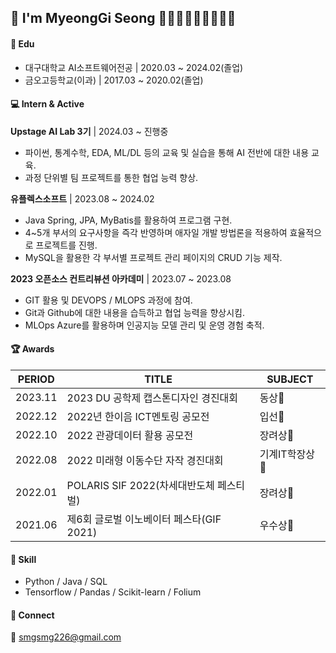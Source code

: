 ## 👋 I'm MyeongGi Seong 🧑🏻‍💻🧑🏻‍💻🧑🏻‍💻
#### 📘 ️Edu  
- 대구대학교 AI소프트웨어전공 | 2020.03 ~ 2024.02(졸업)
- 금오고등학교(이과) | 2017.03 ~ 2020.02(졸업)
  
#### 💻 ️Intern & Active
**Upstage AI Lab 3기** | 2024.03 ~ 진행중
- 파이썬, 통계수학, EDA, ML/DL 등의 교육 및 실습을 통해 AI 전반에 대한 내용 교육.
- 과정 단위별 팀 프로젝트를 통한 협업 능력 향상.
  
**유플렉스소프트** | 2023.08 ~ 2024.02
- Java Spring, JPA, MyBatis를 활용하여 프로그램 구현.
- 4~5개 부서의 요구사항을 즉각 반영하며 애자일 개발 방법론을 적용하여 효율적으로 프로젝트를 진행.
- MySQL을 활용한 각 부서별 프로젝트 관리 페이지의 CRUD 기능 제작.
  
**2023 오픈소스 컨트리뷰션 아카데미** | 2023.07 ~ 2023.08
- GIT 활용 및 DEVOPS / MLOPS 과정에 참여.
- Git과 Github에 대한 내용을 습득하고 협업 능력을 향상시킴.
- MLOps Azure를 활용하며 인공지능 모델 관리 및 운영 경험 축적.

#### 🏆 Awards  
| PERIOD | TITLE | SUBJECT |
| ------- | ------- | -------|
| 2023.11 | 2023 DU 공학제 캡스톤디자인 경진대회 | 동상🥉 |
| 2022.12 | 2022년 한이음 ICT멘토링 공모전 | 입선🥉 |
| 2022.10 | 2022 관광데이터 활용 공모전 | 장려상🥉 |
| 2022.08 | 2022 미래형 이동수단 자작 경진대회 | 기계IT학장상🥈 |
| 2022.01 | POLARIS SIF 2022(차세대반도체 페스티벌) | 장려상🥉 |  
| 2021.06 | 제6회 글로벌 이노베이터 페스타(GIF 2021) | 우수상🥉 |

#### 🧩 Skill  
- Python / Java / SQL
- Tensorflow / Pandas / Scikit-learn / Folium

#### 🔗 Connect
📧 smgsmg226@gmail.com

<!--
<div align="center"><a href="https://www.buymeacoffee.com/myeonggi"><img width=650 height=250 src="https://media4.giphy.com/media/GNBCVMv6XobnMUMYJG/giphy.gif?cid=6c09b952ag13b3c1slx5c2ybbix0tttymhcmkbsqwltyl64b&ep=v1_internal_gif_by_id&rid=giphy.gif&ct=g" /></a></div>-->

<!--
![slice](https://capsule-render.vercel.app/api?type=slice&color=auto&height=200&text=HI&fontAlign=70&rotate=13&fontAlignY=25&desc=Hello%20MyeongGi%20World.&descAlign=70.&descAlignY=44)


<div align="center">

🇰🇷 🇺🇸

#

- 데이터 분석 대회
  |대회|대회명|순위|상위|
  |---|------|----|----|
  |Dacon|금융문자 분석 경진대회|153/372|41%|
  |Kaggle|ASHRAE - Great Energy Predictor III|1011/3614|28%|
    
</div>

<br>

<div align=left>
	<h3>📚 Tech Stack 📚</h3>
	<p>✨ Platforms & Languages ✨</p>
</div>
<div align="left">
	<img src="https://img.shields.io/badge/Python-3776AB?style=flat&logo=Python&logoColor=white" />
	<img src="https://img.shields.io/badge/JavaScript-F7DF1E?style=flat&logo=JavaScript&logoColor=white" />
	<img src="https://img.shields.io/badge/Rust-000000?style=flat&logo=Rust&logoColor=white" />
	<img src="https://img.shields.io/badge/Pytorch-EE4C2C?style=flat&logo=Pytorch&logoColor=white" />
  <br>
	<img src="https://img.shields.io/badge/TensorFlow-FF6F00?style=flat&logo=TensorFlow&logoColor=white" />
	<img src="https://img.shields.io/badge/Keras-D00000?style=flat&logo=Keras&logoColor=white" />
  	<img src="https://img.shields.io/badge/Anaconda-44A833?style=flat&logo=Anaconda&logoColor=white" />
	<img src="https://img.shields.io/badge/Numpy-013243?style=flat&logo=Numpy&logoColor=white" />
  <br>
	<img src="https://img.shields.io/badge/pandas-150458?style=flat&logo=pandas&logoColor=white" />
	<img src="https://img.shields.io/badge/scikitlearn-F7931E?style=flat&logo=scikitlearn&logoColor=white" />
</div>

<br>

<div align=left>
	<p>🛠 Tools 🛠</p>
</div>
<div align=left>
	<img src="https://img.shields.io/badge/Visual%20Studio%20Code-007ACC?style=flat&logo=VisualStudioCode&logoColor=white" />
  	<img src="https://img.shields.io/badge/Jupyter%20Notebook-F37626?style=flat&logo=Jupyter&logoColor=white" />
	<img src="https://img.shields.io/badge/GitHub-181717?style=flat&logo=GitHub&logoColor=white" />
  <br>
  	<img src="https://img.shields.io/badge/Google%20Colab-F9AB00?style=flat&logo=GoogleColab&logoColor=white" />
  	<img src="https://img.shields.io/badge/replit-F26207?style=flat&logo=replit&logoColor=white" />
</div>

<br>

<div align=left>
	<p>🎨 Portfolio & Contact 🎨</p>
</div>
<div align=left>
	<a href="">
		<img src="https://img.shields.io/badge/Blog Fixed....-000000?style=flat&logo=blogger&logoColor=white" />
	</a>
	<a href="https://velog.io/@sungmyeonggi">
		<img src="https://img.shields.io/badge/Velog-20C997?style=flat&logo=Velog&logoColor=white" />
	</a>
  <a href="">
		<img src="https://img.shields.io/badge/Instagram-E4405F?style=flat&logo=Instagram&logoColor=white" />
	</a>
	<a href="https://gentle-snowboard-1c6.notion.site/Yermi-5e8c65dba4df4ab09e83665cf2ee001d">
		<img src="https://img.shields.io/badge/Notion-000000?style=flat&logo=Notion&logoColor=white" />
	</a>
  <br>
	<a href="mailto:smgsmg226@gmail.com">
		<img src="https://img.shields.io/badge/Gmail-EA4335?style=flat&logo=Gmail&logoColor=white" />
	</a>
  <a href="">
		<img src="https://img.shields.io/badge/Resume-018EF5?style=flat&logo=ReadMe&logoColor=white" />
	</a>
  <a href="https://www.linkedin.com/in/myeonggi-sung-b18188243/">
		<img src="https://img.shields.io/badge/linkedin-0A66C2?style=flat&logo=linkedin&logoColor=white" />
  </a>
</div>

<p>🏆 Baekjoon solved rank 🏆</p>
[![Solved.ac Profile](http://mazassumnida.wtf/api/v2/generate_badge?boj=smg226)](https://solved.ac/smg226/)
-->
